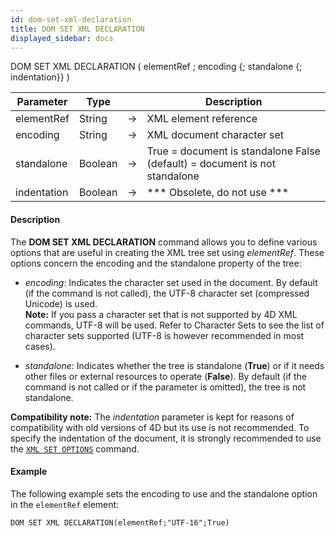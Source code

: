 ```yaml
---
id: dom-set-xml-declaration
title: DOM SET XML DECLARATION
displayed_sidebar: docs
---
```



<!-- REF #_command_.DOM SET XML DECLARATION.Syntax-->DOM SET XML DECLARATION ( elementRef ; encoding {; standalone {; indentation}} ) <!-- END REF-->


<!-- REF #_command_.DOM SET XML DECLARATION.Params -->
|Parameter|Type||Description|
|---------|--- |:---:|------|
|elementRef|String|->|XML element reference|
|encoding|String|->|XML document character set|
|standalone|Boolean|->|True = document is standalone False (default) = document is not standalone|
|indentation|Boolean|->|*** Obsolete, do not use ***|
<!-- END REF -->


#### Description




The **DOM SET XML DECLARATION** command allows you to define various options that are useful in creating the XML tree set using *elementRef*. These options concern the encoding and the standalone property of the tree:

* *encoding*: Indicates the character set used in the document. By default (if the command is not called), the UTF-8 character set (compressed Unicode) is used. <br/>**Note:** If you pass a character set that is not supported by 4D XML commands, UTF-8 will be used. Refer to Character Sets to see the list of character sets supported (UTF-8 is however recommended in most cases).

* *standalone*: Indicates whether the tree is standalone (**True**) or if it needs other files or external resources to operate (**False**). By default (if the command is not called or if the parameter is omitted), the tree is not standalone.

**Compatibility note:** The *indentation* parameter is kept for reasons of compatibility with old versions of 4D but its use is not recommended. To specify the indentation of the document, it is strongly recommended to use the [`XML SET OPTIONS`](xml-set-options.md) command.


#### Example


The following example sets the encoding to use and the standalone option in the `elementRef` element:
```4d
DOM SET XML DECLARATION(elementRef;"UTF-16";True)
```
